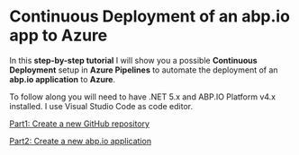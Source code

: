 # Continuous Deployment of an abp.io app to Azure

In this **step-by-step tutorial** I will show you a possible **Continuous Deployment** setup in **Azure Pipelines** to automate the deployment of an **abp.io application** to **Azure**.

To follow along you will need to have .NET 5.x and ABP.IO Platform v4.x installed. I use Visual Studio Code as code editor.

[Part1: Create a new GitHub repository](Tutorial/Part1/Part1.md)

[Part2: Create a new abp.io application](Tutorial/Part2/Part2.md)
